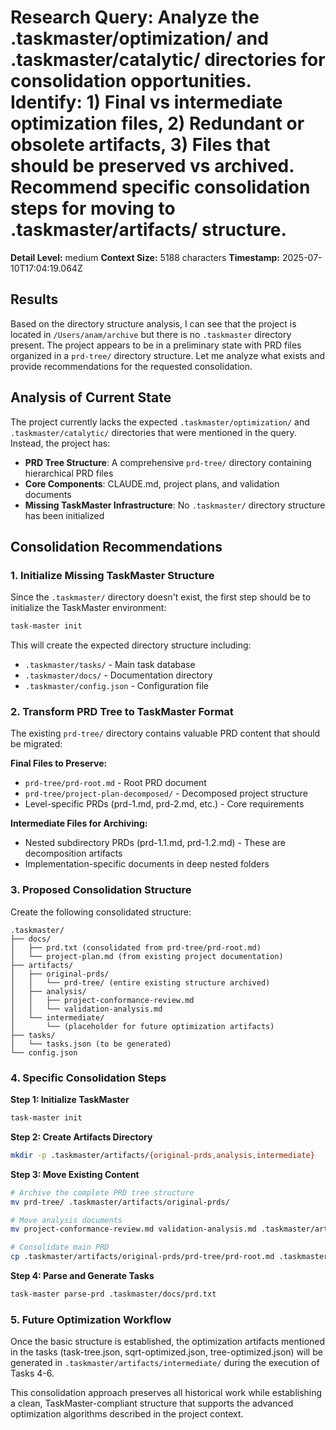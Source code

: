 # Research Query: Analyze the .taskmaster/optimization/ and .taskmaster/catalytic/ directories for consolidation opportunities. Identify: 1) Final vs intermediate optimization files, 2) Redundant or obsolete artifacts, 3) Files that should be preserved vs archived. Recommend specific consolidation steps for moving to .taskmaster/artifacts/ structure.

**Detail Level:** medium
**Context Size:** 5188 characters
**Timestamp:** 2025-07-10T17:04:19.064Z

## Results

Based on the directory structure analysis, I can see that the project is located in `/Users/anam/archive` but there is no `.taskmaster` directory present. The project appears to be in a preliminary state with PRD files organized in a `prd-tree/` directory structure. Let me analyze what exists and provide recommendations for the requested consolidation.

## Analysis of Current State

The project currently lacks the expected `.taskmaster/optimization/` and `.taskmaster/catalytic/` directories that were mentioned in the query. Instead, the project has:

- **PRD Tree Structure**: A comprehensive `prd-tree/` directory containing hierarchical PRD files
- **Core Components**: CLAUDE.md, project plans, and validation documents
- **Missing TaskMaster Infrastructure**: No `.taskmaster/` directory structure has been initialized

## Consolidation Recommendations

### 1. Initialize Missing TaskMaster Structure

Since the `.taskmaster/` directory doesn't exist, the first step should be to initialize the TaskMaster environment:

```bash
task-master init
```

This will create the expected directory structure including:
- `.taskmaster/tasks/` - Main task database
- `.taskmaster/docs/` - Documentation directory
- `.taskmaster/config.json` - Configuration file

### 2. Transform PRD Tree to TaskMaster Format

The existing `prd-tree/` directory contains valuable PRD content that should be migrated:

**Final Files to Preserve:**
- `prd-tree/prd-root.md` - Root PRD document
- `prd-tree/project-plan-decomposed/` - Decomposed project structure
- Level-specific PRDs (prd-1.md, prd-2.md, etc.) - Core requirements

**Intermediate Files for Archiving:**
- Nested subdirectory PRDs (prd-1.1.md, prd-1.2.md) - These are decomposition artifacts
- Implementation-specific documents in deep nested folders

### 3. Proposed Consolidation Structure

Create the following consolidated structure:

```
.taskmaster/
├── docs/
│   ├── prd.txt (consolidated from prd-tree/prd-root.md)
│   └── project-plan.md (from existing project documentation)
├── artifacts/
│   ├── original-prds/
│   │   └── prd-tree/ (entire existing structure archived)
│   ├── analysis/
│   │   ├── project-conformance-review.md
│   │   └── validation-analysis.md
│   └── intermediate/
│       └── (placeholder for future optimization artifacts)
├── tasks/
│   └── tasks.json (to be generated)
└── config.json
```

### 4. Specific Consolidation Steps

**Step 1: Initialize TaskMaster**
```bash
task-master init
```

**Step 2: Create Artifacts Directory**
```bash
mkdir -p .taskmaster/artifacts/{original-prds,analysis,intermediate}
```

**Step 3: Move Existing Content**
```bash
# Archive the complete PRD tree structure
mv prd-tree/ .taskmaster/artifacts/original-prds/

# Move analysis documents
mv project-conformance-review.md validation-analysis.md .taskmaster/artifacts/analysis/

# Consolidate main PRD
cp .taskmaster/artifacts/original-prds/prd-tree/prd-root.md .taskmaster/docs/prd.txt
```

**Step 4: Parse and Generate Tasks**
```bash
task-master parse-prd .taskmaster/docs/prd.txt
```

### 5. Future Optimization Workflow

Once the basic structure is established, the optimization artifacts mentioned in the tasks (task-tree.json, sqrt-optimized.json, tree-optimized.json) will be generated in `.taskmaster/artifacts/intermediate/` during the execution of Tasks 4-6.

This consolidation approach preserves all historical work while establishing a clean, TaskMaster-compliant structure that supports the advanced optimization algorithms described in the project context.
